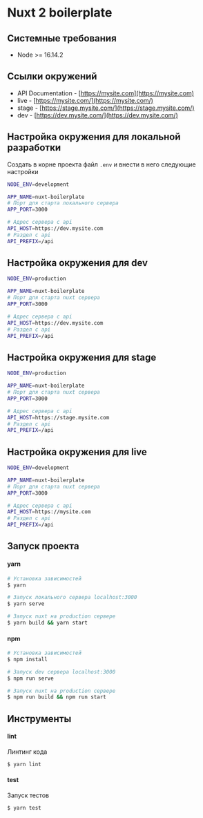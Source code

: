 # Nuxt 2 boilerplate

## Системные требования
* Node >= 16.14.2

## Ссылки окружений
* API Documentation - [https://mysite.com](https://mysite.com)
* live - [https://mysite.com/](https://mysite.com/)
* stage - [https://stage.mysite.com/](https://stage.mysite.com/)
* dev - [https://dev.mysite.com/](https://dev.mysite.com/)

## Настройка окружения для локальной разработки
Создать в корне проекта файл `.env` и внести в него следующие настройки
``` bash
NODE_ENV=development

APP_NAME=nuxt-boilerplate
# Порт для старта локального сервера
APP_PORT=3000

# Адрес сервера с api
API_HOST=https://dev.mysite.com
# Раздел с api
API_PREFIX=/api
```

## Настройка окружения для dev
``` bash
NODE_ENV=production

APP_NAME=nuxt-boilerplate
# Порт для старта nuxt сервера
APP_PORT=3000

# Адрес сервера с api
API_HOST=https://dev.mysite.com
# Раздел с api
API_PREFIX=/api
```

## Настройка окружения для stage
``` bash
NODE_ENV=production

APP_NAME=nuxt-boilerplate
# Порт для старта nuxt сервера
APP_PORT=3000

# Адрес сервера с api
API_HOST=https://stage.mysite.com
# Раздел с api
API_PREFIX=/api
```

## Настройка окружения для live
``` bash
NODE_ENV=development

APP_NAME=nuxt-boilerplate
# Порт для старта nuxt сервера
APP_PORT=3000

# Адрес сервера с api
API_HOST=https://mysite.com
# Раздел с api
API_PREFIX=/api
```

## Запуск проекта
#### yarn
``` bash
# Установка зависимостей
$ yarn

# Запуск локального сервера localhost:3000
$ yarn serve

# Запуск nuxt на production сервере
$ yarn build && yarn start
```

#### npm
``` bash
# Установка зависимостей
$ npm install

# Запуск dev сервера localhost:3000
$ npm run serve

# Запуск nuxt на production сервере
$ npm run build && npm run start
```

## Инструменты
#### lint
Линтинг кода
``` bash
$ yarn lint
```

#### test
Запуск тестов
``` bash
$ yarn test
```
